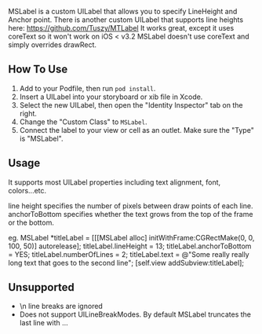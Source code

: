 MSLabel is a custom UILabel that allows you to specify LineHeight and Anchor point. 
There is another custom UILabel that supports line heights here: https://github.com/Tuszy/MTLabel
It works great, except it uses coreText so it won't work on iOS < v3.2
MSLabel doesn't use coreText and simply overrides drawRect.

How To Use
----------
1. Add to your Podfile, then run `pod install`.
1. Insert a UILabel into your storyboard or xib file in Xcode.
2. Select the new UILabel, then open the "Identity Inspector" tab on the right.
3. Change the "Custom Class" to `MSLabel`.
4. Connect the label to your view or cell as an outlet. Make sure the "Type" is
"MSLabel".

Usage
-----
It supports most UILabel properties including text alignment, font, colors...etc.

line height specifies the number of pixels between draw points of each line.
anchorToBottom specifies whether the text grows from the top of the frame or the bottom.

eg.
    MSLabel *titleLabel = [[[MSLabel alloc] initWithFrame:CGRectMake(0, 0, 100, 50)] autorelease];
    titleLabel.lineHeight = 13;
    titleLabel.anchorToBottom = YES;
    titleLabel.numberOfLines = 2;
    titleLabel.text = @"Some really really long text that goes to the second line";
    [self.view addSubview:titleLabel];

Unsupported
-----------
- \n line breaks are ignored
- Does not support UILineBreakModes. By default MSLabel truncates the last line with ...
